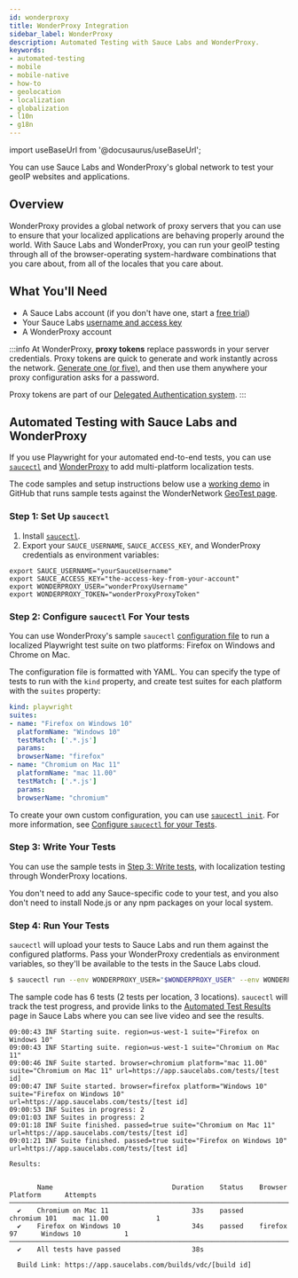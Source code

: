 ```yaml
---
id: wonderproxy
title: WonderProxy Integration
sidebar_label: WonderProxy
description: Automated Testing with Sauce Labs and WonderProxy.
keywords:
- automated-testing
- mobile
- mobile-native
- how-to
- geolocation
- localization
- globalization
- l10n
- g18n
---
```


import useBaseUrl from '@docusaurus/useBaseUrl';

You can use Sauce Labs and WonderProxy's global network to test your geoIP websites and applications.

## Overview

WonderProxy provides a global network of proxy servers that you can use to ensure that your localized applications are behaving properly around the world. With Sauce Labs and WonderProxy, you can run your geoIP testing through all of the browser-operating system-hardware combinations that you care about, from all of the locales that you care about.

## What You'll Need

- A Sauce Labs account (if you don't have one, start a [free trial](https://saucelabs.com/sign-up))
- Your Sauce Labs [username and access key](https://app.saucelabs.com/user-settings)
- A WonderProxy account

:::info
At WonderProxy, **proxy tokens** replace passwords in your server credentials. Proxy tokens are quick to generate and work instantly across the network. [Generate one (or five)](https://wonderproxy.com/my/settings#proxy-tokens), and then use them anywhere your proxy configuration asks for a password.

Proxy tokens are part of our [Delegated Authentication system](https://wonderproxy.com/features/delegated-authentication).
:::

## Automated Testing with Sauce Labs and WonderProxy

If you use Playwright for your automated end-to-end tests, you can use [`saucectl`](/dev/cli/saucectl/) and [WonderProxy](https://wonderproxy.com/) to add multi-platform localization tests.

The code samples and setup instructions below use a [working demo](https://github.com/WonderNetwork/locale-testing-demo/tree/main/saucelabs/playwright) in GitHub that runs sample tests against the WonderNetwork [GeoTest page](https://wondernetwork.com/geotest).

### Step 1: Set Up `saucectl`

1. Install [`saucectl`](/dev/cli/saucectl/#installing-saucectl).
2. Export your `SAUCE_USERNAME`, `SAUCE_ACCESS_KEY`, and WonderProxy credentials as environment variables:

```properties
export SAUCE_USERNAME="yourSauceUsername"
export SAUCE_ACCESS_KEY="the-access-key-from-your-account"
export WONDERPROXY_USER="wonderProxyUsername"
export WONDERPROXY_TOKEN="wonderProxyProxyToken"
```

### Step 2: Configure `saucectl` For Your tests

You can use WonderProxy's sample `saucectl` [configuration file](https://github.com/WonderNetwork/locale-testing-demo/blob/main/saucelabs/playwright/.sauce/config.yml) to run a localized Playwright test suite on two platforms: Firefox on Windows and Chrome on Mac.

The configuration file is formatted with YAML. You can specify the type of tests to run with the `kind` property, and create test suites for each platform with the `suites` property:

```yaml
kind: playwright
suites:
- name: "Firefox on Windows 10"
  platformName: "Windows 10"
  testMatch: ['.*.js']
  params:
  browserName: "firefox"
- name: "Chromium on Mac 11"
  platformName: "mac 11.00"
  testMatch: ['.*.js']
  params:
  browserName: "chromium"
```

To create your own custom configuration, you can use [`saucectl init`](/dev/cli/saucectl/init/). For more information, see [Configure `saucectl` for your Tests](/dev/cli/saucectl/#configure-saucectl-for-your-tests).

### Step 3: Write Your Tests

You can use the sample tests in [Step 3: Write tests](https://wonderproxy.com/docs/devs/guides/globalize-your-testing-with-playwright#step-3), with localization testing through WonderProxy locations.

You don't need to add any Sauce-specific code to your test, and you also don't need to install Node.js or any npm packages on your local system.

### Step 4: Run Your Tests

`saucectl` will upload your tests to Sauce Labs and run them against the configured platforms. Pass your WonderProxy credentials as environment variables, so they'll be available to the tests in the Sauce Labs cloud.

```bash
$ saucectl run --env WONDERPROXY_USER="$WONDERPROXY_USER" --env WONDERPROXY_TOKEN="$WONDERPROXY_TOKEN"
```

The sample code has 6 tests (2 tests per location, 3 locations). `saucectl` will track the test progress, and provide links to the [Automated Test Results](https://app.saucelabs.com/dashboard/tests/vdc) page in Sauce Labs where you can see live video and see the results.

```logcatfilter
09:00:43 INF Starting suite. region=us-west-1 suite="Firefox on Windows 10"
09:00:43 INF Starting suite. region=us-west-1 suite="Chromium on Mac 11"
09:00:46 INF Suite started. browser=chromium platform="mac 11.00" suite="Chromium on Mac 11" url=https://app.saucelabs.com/tests/[test id]
09:00:47 INF Suite started. browser=firefox platform="Windows 10" suite="Firefox on Windows 10" url=https://app.saucelabs.com/tests/[test id]
09:00:53 INF Suites in progress: 2
09:01:03 INF Suites in progress: 2
09:01:18 INF Suite finished. passed=true suite="Chromium on Mac 11" url=https://app.saucelabs.com/tests/[test id]
09:01:21 INF Suite finished. passed=true suite="Firefox on Windows 10" url=https://app.saucelabs.com/tests/[test id]

Results:


       Name                              Duration    Status    Browser         Platform      Attempts
───────────────────────────────────────────────────────────────────────────────────────────────────────
  ✔    Chromium on Mac 11                     33s    passed    chromium 101    mac 11.00            1
  ✔    Firefox on Windows 10                  34s    passed    firefox 97      Windows 10           1
───────────────────────────────────────────────────────────────────────────────────────────────────────
  ✔    All tests have passed                  38s

  Build Link: https://app.saucelabs.com/builds/vdc/[build id]
```
